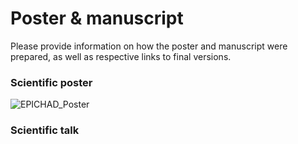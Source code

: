 
# Poster & manuscript

Please provide information on how the poster and manuscript were prepared, as well
as respective links to final versions.

### Scientific poster



![EPICHAD_Poster](https://user-images.githubusercontent.com/83064474/127334978-ba90b5f1-2cad-4d93-b378-1f6e5054cc76.jpg)


### Scientific talk 


